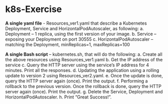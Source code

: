 # k8s-Exercise

**A single yaml file** - Resources_ver1.yaml that describe a Kubernetes Deployment, Service
and HorizontalPodAutoscaler, as following:
  a. Deployment – 1 replica, using the first version of your image.
  b. Service – exposing your Deployment on port 30555
  c. HorizontalPodAutoscaler – matching the Deployment, minReplicas=1, maxReplicas=100

**A single Bash script** – kubernetes.sh, that will do the following:
  a. Create all the above resources using Resources_ver1.yaml
  b. Get the IP address of the service
  c. Query the HTTP server using the service’s IP address for 4 minutes. Print all the responses.
  d. Updating the application using a rolling update to version 2  using Resources_ver2.yaml.
  e. Once the update is done, query the HTTP server again (once). Print the output.
  f. Performing a rollback to the previous version. Once the rollback is done, query the HTTP server again (once). Print the output.
  g. Delete the Service, Deployment and HorizontalPodAutoscaler.
  h. Print “Great Success!”.
